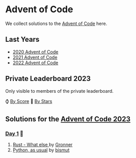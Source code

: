# Advent of Code

We collect solutions to the [Advent of Code](https://adventofcode.com/) here.

## Last Years

- [2020 Advent of Code](2020.md)
- [2021 Advent of Code](2021.md)
- [2022 Advent of Code](2022.md)

## Private Leaderboard 2023

Only visible to members of the private leaderboard.

⌚ [By Score](https://adventofcode.com/2023/leaderboard/private/view/635843?order=local_score)
🌟 [By Stars](https://adventofcode.com/2023/leaderboard/private/view/635843?order=stars)

## Solutions for the [Advent of Code 2023](https://adventofcode.com/2023)

<!-- TODO: If you are the first update the link and chose a suitable emoji -->
### [Day 1](https://adventofcode.com/2023/day/1) 🍲

<!-- TODO: If you are the first remove this entry it just serves as a template -->
1. [Rust - What else ](https://github.com/Gronner/aoc-2022/blob/main/src/day1/mod.rs) by [Gronner]
2. [Python, as usual](https://github.com/bismuts-werkeleien/AoC_2023/blob/master/day01/day01.py) by [bismut]

[Gronner]: https://github.com/Gronner
[bismut]: https://github.com/bismuts-werkeleien
